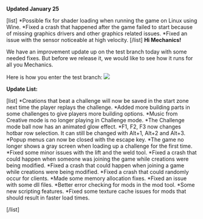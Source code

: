 **Updated January 25**

[list]
*Possible fix for shader loading when running the game on Linux using Wine.
*Fixed a crash that happened after the game failed to start because of missing graphics drivers and other graphics related issues.
*Fixed an issue with the sensor noticeable at high velocity.
[/list]
**Hi Mechanics!**

We have an improvement update up on the test branch today with some needed fixes. But before we release it, we would like to see how it runs for all you Mechanics. 

Here is how you enter the test branch: 
![](http://i.imgur.com/3RWu68O.png)

**Update List:**

[list]
*Creations that beat a challenge will now be saved in the start zone next time the player replays the challenge.
*Added more building parts in some challenges to give players more building options.
*Music from Creative mode is no longer playing in Challenge mode. 
*The Challenge mode ball now has an animated glow effect.
*F1, F2, F3 now changes hotbar row selection. It can still be changed with Alt+1, Alt+2 and Alt+3.
*Popup menus can now be closed with the escape key.
*The game no longer shows a gray screen when loading up a challenge for the first time.
*Fixed some minor issues with the lift and the weld tool.
*Fixed a crash that could happen when someone was joining the game while creations were being modified.
*Fixed a crash that could happen when joining a game while creations were being modified.
*Fixed a crash that could randomly occur for clients.
*Made some memory allocation fixes.
*Fixed an issue with some dll files.
*Better error checking for mods in the mod tool.
*Some new scripting features.
*Fixed some texture cache issues for mods that should result in faster load times.

[/list]